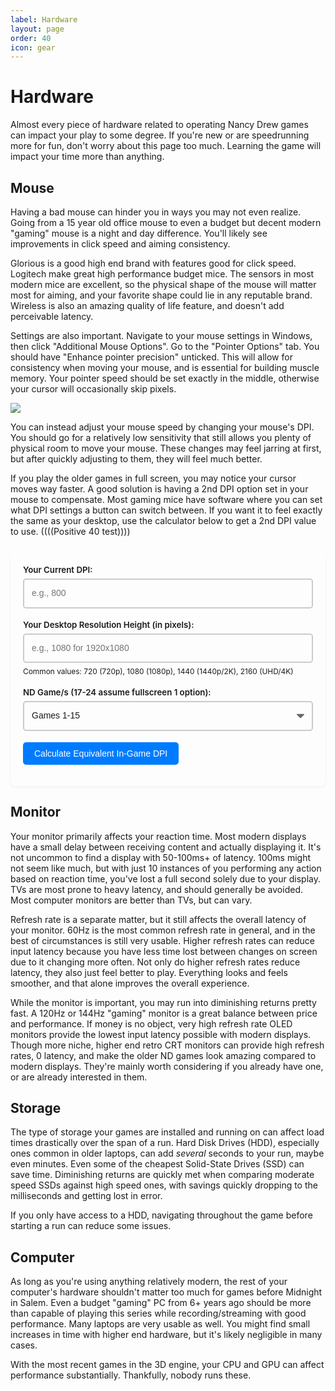 ```yaml
---
label: Hardware
layout: page
order: 40
icon: gear
---
```


# Hardware

Almost every piece of hardware related to operating Nancy Drew games can impact your play to some degree. If you're new or are speedrunning more for fun, don't worry about this page too much. Learning the game will impact your time more than anything.

## Mouse

Having a bad mouse can hinder you in ways you may not even realize. Going from a 15 year old office mouse to even a budget but decent modern "gaming" mouse is a night and day difference. You'll likely see improvements in click speed and aiming consistency.

Glorious is a good high end brand with features good for click speed. Logitech make great high performance budget mice. The sensors in most modern mice are excellent, so the physical shape of the mouse will matter most for aiming, and your favorite shape could lie in any reputable brand. Wireless is also an amazing quality of life feature, and doesn't add perceivable latency.

Settings are also important. Navigate to your mouse settings in Windows, then click "Additional Mouse Options". Go to the "Pointer Options" tab. You should have "Enhance pointer precision" unticked. This will allow for consistency when moving your mouse, and is essential for building muscle memory. Your pointer speed should be set exactly in the middle, otherwise your cursor will occasionally skip pixels. 

![](/images/hardware/mouseproperties.avif)

You can instead adjust your mouse speed by changing your mouse's DPI. You should go for a relatively low sensitivity that still allows you plenty of physical room to move your mouse. These changes may feel jarring at first, but after quickly adjusting to them, they will feel much better.

If you play the older games in full screen, you may notice your cursor moves way faster. A good solution is having a 2nd DPI option set in your mouse to compensate. Most gaming mice have software where you can set what DPI settings a button can switch between. If you want it to feel exactly the same as your desktop, use the calculator below to get a 2nd DPI value to use. ((((Positive 40 test))))

<style>
    .dpi-calculator-container {
        background-color: var(--color-background-offset);
        border: 1px solid var(--color-border);
        color: var(--color-text);
        padding: 20px;
        border-radius: 8px;
        margin-top: 25px;
        margin-bottom: 25px;
        box-shadow: 0 2px 4px rgba(0,0,0,0.05);
    }

    .dpi-calculator-container h3 {
        margin-top: 0;
        margin-bottom: 15px;
        color: var(--color-heading);
        font-size: 1.4em;
    }
    
    .dpi-calculator-container p.description {
        margin-bottom: 20px;
        font-size: 0.95em;
        color: var(--color-text-light);
    }

    .dpi-calculator-input-group {
        margin-bottom: 18px;
    }

    .dpi-calculator-input-group label {
        display: block;
        margin-bottom: 6px;
        font-weight: 600;
        color: var(--color-text);
        font-size: 0.95em;
    }

    .dpi-calculator-container input[type="number"],
    .dpi-calculator-container select {
        width: 100%;
        padding: 12px;
        /* Use Retype's variables first, with visible fallbacks if they're transparent/missing */
        border: 2px solid var(--color-input-border, var(--color-border, rgba(0,0,0,0.2)));
        border-radius: 5px;
        box-sizing: border-box;
        font-size: 1em;
        background-color: var(--color-input-background, var(--color-background));
        color: var(--color-input-text, var(--color-text));
        min-height: 44px;
        line-height: 1.4;
        transition: border-color 0.2s ease-in-out;
    }

    /* More specific selectors to avoid conflicts with Retype's navigation */
    .dpi-calculator-container .dpi-calculator-input-group input[type="number"] {
        border-color: var(--color-input-border, var(--color-border, rgba(0,0,0,0.2)));
    }
    
    .dpi-calculator-container .dpi-calculator-input-group select {
        border-color: var(--color-input-border, var(--color-border, rgba(0,0,0,0.2)));
    }
    
    .dpi-calculator-container select {
        appearance: none;
        -webkit-appearance: none;
        -moz-appearance: none;
        background-image: var(--select-arrow-light);
        background-repeat: no-repeat;
        background-position: right 12px center;
        background-size: 12px;
        padding-right: 36px;
    }

    /* Define arrow images as CSS variables that Retype can override */
    :root {
        --select-arrow-light: url('data:image/svg+xml;charset=US-ASCII,%3Csvg%20xmlns%3D%22http%3A%2F%2Fwww.w3.org%2F2000%2Fsvg%22%20width%3D%22292.4%22%20height%3D%22292.4%22%3E%3Cpath%20fill%3D%22%23666666%22%20d%3D%22M287%2069.4a17.6%2017.6%200%200%200-13-5.4H18.4c-5%200-9.3%201.8-12.9%205.4A17.6%2017.6%200%200%200%200%2082.2c0%205%201.8%209.3%205.4%2012.9l128%20127.9c3.6%203.6%207.8%205.4%2012.8%205.4s9.2-1.8%2012.8-5.4L287%2095c3.5-3.5%205.4-7.8%205.4-12.8%200-5-1.9-9.2-5.5-12.8z%22%2F%3E%3C%2Fsvg%3E');
    }

    .dpi-calculator-container input[type="number"]:focus,
    .dpi-calculator-container select:focus {
        border-color: var(--color-primary, #007bff);
        outline: none;
        box-shadow: 0 0 0 0.15rem var(--color-primary-shadow, rgba(0,123,255,.25));
    }

    .dpi-calculator-input-group small {
        display: block;
        margin-top: 6px;
        color: var(--color-text-lighter);
        font-size: 0.85em;
    }

    .dpi-calculator-container button {
        background-color: var(--color-primary, #007bff);
        color: var(--color-primary-text, white);
        padding: 10px 18px;
        border: none;
        border-radius: 5px;
        cursor: pointer;
        font-size: 1em;
        font-weight: 500;
        transition: background-color 0.2s ease-in-out, box-shadow 0.2s ease-in-out;
        display: inline-block;
        text-align: center;
    }

    .dpi-calculator-container button:hover {
        background-color: var(--color-primary-hover, #0056b3);
        box-shadow: 0 2px 5px rgba(0,0,0,0.1);
    }

    .dpi-calculator-result {
        margin-top: 20px;
        padding: 15px;
        background-color: var(--color-success-background);
        border: 1px solid var(--color-success-border);
        border-left: 5px solid var(--color-success);
        color: var(--color-success-text);
        border-radius: 5px;
    }

    .dpi-calculator-result h4 {
        margin-top: 0;
        margin-bottom: 8px;
        font-size: 1.1em;
        color: var(--color-success-heading);
    }

    .dpi-calculator-result strong {
        font-size: 1.8em;
        color: var(--color-success);
    }
    
    .dpi-calculator-result small {
        display: block;
        margin-top: 8px;
        font-size: 0.9em;
    }

    .dpi-calculator-error {
        margin-top: 15px;
        padding: 12px;
        background-color: var(--color-danger-background);
        border: 1px solid var(--color-danger-border);
        border-left: 5px solid var(--color-danger);
        color: var(--color-danger-text);
        border-radius: 5px;
        font-size: 0.95em;
    }
</style>

<div class="dpi-calculator-container">

<div class="dpi-calculator-input-group">
    <label for="ndCurrentDpiV2">Your Current DPI:</label>
    <input type="number" id="ndCurrentDpiV2" name="ndCurrentDpiV2" placeholder="e.g., 800" min="50" step="50">
</div>

<div class="dpi-calculator-input-group">
    <label for="ndMonitorVertRes">Your Desktop Resolution Height (in pixels):</label>
    <input type="number" id="ndMonitorVertRes" name="ndMonitorVertRes" placeholder="e.g., 1080 for 1920x1080">
    <small>Common values: 720 (720p), 1080 (1080p), 1440 (1440p/2K), 2160 (UHD/4K)</small>
</div>

<div class="dpi-calculator-input-group">
    <label for="ndGameSeriesV2">ND Game/s (17-24 assume fullscreen 1 option):</label>
    <select id="ndGameSeriesV2" name="ndGameSeriesV2">
        <option value="480">Games 1-15</option>
        <option value="600">Games 16-24</option>
    </select>
</div>

<button id="ndCalculateDpiBtnV2">Calculate Equivalent In-Game DPI</button>

<div id="ndDpiResultV2" class="dpi-calculator-result" style="display:none;">
    <h4>Equivalent In-Game DPI:</h4>
    <p><strong id="ndCalculatedDpiValueV2"></strong></p>
</div>
<div id="ndDpiErrorV2" class="dpi-calculator-error" style="display:none;"></div>
</div>

<script>
function calculateDPI() {
    const currentDpiEl = document.getElementById('ndCurrentDpiV2');
    const monitorVertResEl = document.getElementById('ndMonitorVertRes');
    const gameSeriesEl = document.getElementById('ndGameSeriesV2');
    const resultDiv = document.getElementById('ndDpiResultV2');
    const calculatedDpiValueEl = document.getElementById('ndCalculatedDpiValueV2');
    const errorDiv = document.getElementById('ndDpiErrorV2');
    
    // Clear previous results
    if (resultDiv) resultDiv.style.display = 'none';
    if (errorDiv) {
        errorDiv.style.display = 'none';
        errorDiv.textContent = '';
    }
    
    // Get and parse input values
    const currentDpi = parseFloat(currentDpiEl ? currentDpiEl.value : '');
    const monitorHeight = parseFloat(monitorVertResEl ? monitorVertResEl.value : '');
    const gameRenderHeight = parseFloat(gameSeriesEl ? gameSeriesEl.value : '');
    
    function showError(message) {
        if (errorDiv) {
            errorDiv.textContent = message;
            errorDiv.style.display = 'block';
        }
    }
    
    // Input validation
    if (isNaN(currentDpi) || currentDpi <= 0 || currentDpi > 500000) {
        showError('Please enter a valid current DPI (between 50-500000).');
        return;
    }
    
    if (isNaN(monitorHeight) || monitorHeight < gameRenderHeight || monitorHeight > 10000) {
        showError(`Please enter a valid monitor height (at least ${gameRenderHeight} pixels for the selected games).`);
        return;
    }
    
    if (isNaN(gameRenderHeight) || gameRenderHeight <= 0) {
        showError('Please select a valid game series.');
        return;
    }
    
    // Calculate new DPI
    const scalingFactor = monitorHeight / gameRenderHeight;
    const newDpi = currentDpi / scalingFactor;
    
    // Validate result
    if (isNaN(newDpi) || newDpi <= 0 || !isFinite(newDpi)) {
        showError('Could not calculate DPI. Please check your inputs.');
        return;
    }
    
    // Display result
    if (calculatedDpiValueEl && resultDiv) {
        calculatedDpiValueEl.textContent = Math.round(newDpi);
        resultDiv.style.display = 'block';
    }
}

function setupCalculator() {
    const calculateBtn = document.getElementById('ndCalculateDpiBtnV2');
    
    if (!calculateBtn) return;
    
    calculateBtn.addEventListener('click', function(e) {
        e.preventDefault();
        calculateDPI();
    });
    
    // Clear results when inputs change
    const inputs = [
        document.getElementById('ndCurrentDpiV2'),
        document.getElementById('ndMonitorVertRes'),
        document.getElementById('ndGameSeriesV2')
    ];
    
    inputs.forEach(input => {
        if (input) {
            input.addEventListener('input', function() {
                const resultDiv = document.getElementById('ndDpiResultV2');
                const errorDiv = document.getElementById('ndDpiErrorV2');
                if (resultDiv) resultDiv.style.display = 'none';
                if (errorDiv) errorDiv.style.display = 'none';
            });
        }
    });
}

if (document.readyState === 'loading') {
    document.addEventListener('DOMContentLoaded', setupCalculator);
} else {
    setupCalculator();
}

window.addEventListener('load', setupCalculator);
</script>

## Monitor

Your monitor primarily affects your reaction time. Most modern displays have a small delay between receiving content and actually displaying it. It's not uncommon to find a display with 50-100ms+ of latency. 100ms might not seem like much, but with just 10 instances of you performing any action based on reaction time, you've lost a full second solely due to your display. TVs are most prone to heavy latency, and should generally be avoided. Most computer monitors are better than TVs, but can vary.

Refresh rate is a separate matter, but it still affects the overall latency of your monitor. 60Hz is the most common refresh rate in general, and in the best of circumstances is still very usable. Higher refresh rates can reduce input latency because you have less time lost between changes on screen due to it changing more often. Not only do higher refresh rates reduce latency, they also just feel better to play. Everything looks and feels smoother, and that alone improves the overall experience.

While the monitor is important, you may run into diminishing returns pretty fast. A 120Hz or 144Hz "gaming" monitor is a great balance between price and performance. If money is no object, very high refresh rate OLED monitors provide the lowest input latency possible with modern displays. Though more niche, higher end retro CRT monitors can provide high refresh rates, 0 latency, and make the older ND games look amazing compared to modern displays. They're mainly worth considering if you already have one, or are already interested in them.

## Storage

The type of storage your games are installed and running on can affect load times drastically over the span of a run. Hard Disk Drives (HDD), especially ones common in older laptops, can add *several* seconds to your run, maybe even minutes. Even some of the cheapest Solid-State Drives (SSD) can save time. Diminishing returns are quickly met when comparing moderate speed SSDs against high speed ones, with savings quickly dropping to the milliseconds and getting lost in error. 

If you only have access to a HDD, navigating throughout the game before starting a run can reduce some issues.

## Computer

As long as you're using anything relatively modern, the rest of your computer's hardware shouldn't matter too much for games before Midnight in Salem. Even a budget "gaming" PC from 6+ years ago should be more than capable of playing this series while recording/streaming with good performance. Many laptops are very usable as well. You might find small increases in time with higher end hardware, but it's likely negligible in many cases.

With the most recent games in the 3D engine, your CPU and GPU can affect performance substantially. Thankfully, nobody runs these.
